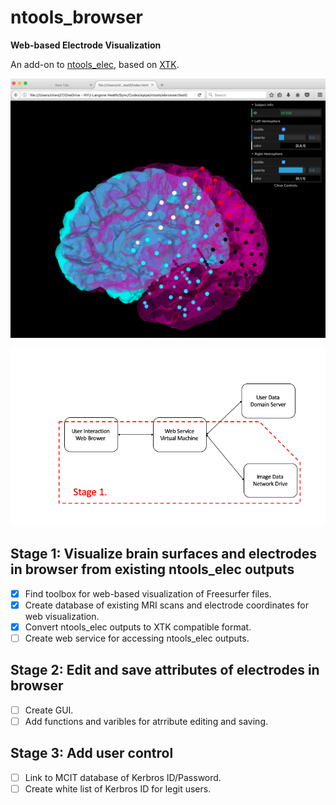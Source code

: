 # ntools_browser

**Web-based Electrode Visualization**

An add-on to [ntools_elec](https://github.com/HughWXY/ntools_elec), based on [XTK](https://github.com/xtk/X).

![Demo](Docs/demo1.png)

![General Design](Docs/design.png)


## Stage 1: Visualize brain surfaces and electrodes in browser from existing ntools_elec outputs
- [x] Find toolbox for web-based visualization of Freesurfer files.
- [x] Create database of existing MRI scans and electrode coordinates for web visualization.
- [x] Convert ntools_elec outputs to XTK compatible format.
- [ ] Create web service for accessing ntools_elec outputs.
## Stage 2: Edit and save attributes of electrodes in browser
- [ ] Create GUI.
- [ ] Add functions and varibles for atrribute editing and saving.
## Stage 3: Add user control
- [ ] Link to MCIT database of Kerbros ID/Password.
- [ ] Create white list of Kerbros ID for legit users.
